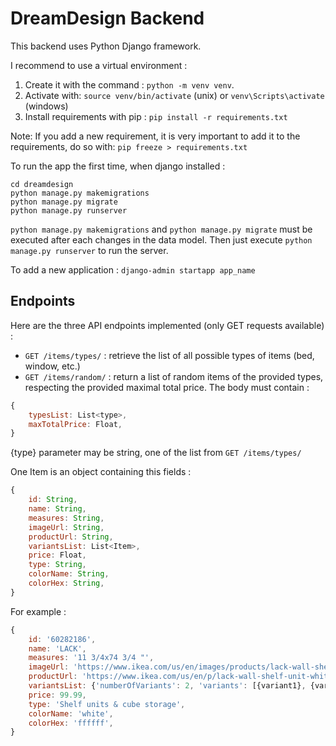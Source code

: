 # DreamDesign Backend

This backend uses Python Django framework.

I recommend to use a virtual environment : 
1. Create it with the command : `python -m venv venv`. 
2. Activate with: `source venv/bin/activate` (unix) or `venv\Scripts\activate` (windows)
3. Install requirements with pip : `pip install -r requirements.txt`

Note: If you add a new requirement, it is very important to add it to the requirements, do so with: `pip freeze > requirements.txt`

To run the app the first time, when django installed :

```
cd dreamdesign
python manage.py makemigrations
python manage.py migrate
python manage.py runserver
```

`python manage.py makemigrations` and `python manage.py migrate` must be executed after each changes in the data model. Then just execute  `python manage.py runserver` to run the server.

To add a new application : `django-admin startapp app_name`

## Endpoints

Here are the three API endpoints implemented (only GET requests available) :
- `GET /items/types/` : retrieve the list of all possible types of items (bed, window, etc.)
- `GET /items/random/` : return a list of random items of the provided types, respecting the provided maximal total price. The body must contain :
```js
{
	typesList: List<type>,
	maxTotalPrice: Float,
}
```

{type} parameter may be string, one of the list from  `GET /items/types/`

One Item is an object containing this fields :
```js
{
	id: String, 
	name: String,
	measures: String,
	imageUrl: String,
	productUrl: String,
	variantsList: List<Item>,
	price: Float,
	type: String,
	colorName: String,
	colorHex: String,
}
```

For example : 
```js
{
	id: '60282186', 
	name: 'LACK',
	measures: '11 3/4x74 3/4 "',
	imageUrl: 'https://www.ikea.com/us/en/images/products/lack-wall-shelf-unit-white__0246565_pe385541_s5.jpg',
	productUrl: 'https://www.ikea.com/us/en/p/lack-wall-shelf-unit-white-60282186/',
	variantsList: {'numberOfVariants': 2, 'variants': [{variant1}, {variant2}] },
	price: 99.99,
	type: 'Shelf units & cube storage',
	colorName: 'white',
	colorHex: 'ffffff',
}
```
